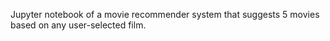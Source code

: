 Jupyter notebook of a movie recommender system that suggests 5 movies based on any user-selected film.
